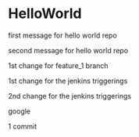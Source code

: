 # HelloWorld

first message for hello world repo

second message for hello world repo

1st change for feature_1 branch

1st change for the jenkins triggerings

2nd change for the jenkins triggerings

google

1 commit